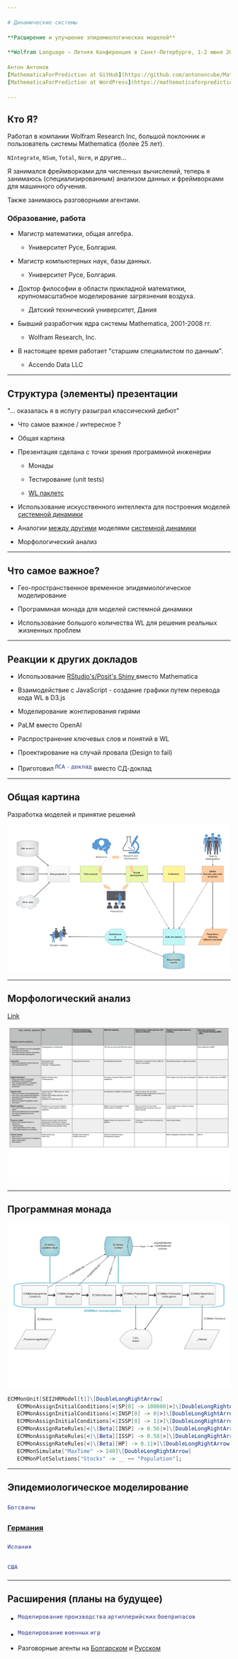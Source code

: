 ```yaml
---

# Динамические системы

**Расширение и улучшение эпидемиологических моделей**

**Wolfram Language — Летняя Конференция в Санкт-Петербурге, 1-2 июня 2023 года**

Антон Антонов
[MathematicaForPrediction at GitHub](https://github.com/antononcube/MathematicaForPrediction)
[MathematicaForPrediction at WordPress](https://mathematicaforprediction.wordpress.com)

---
```


## Кто Я?

Работал в компании Wolfram Research Inc, большой поклонник и пользователь системы Mathematica (более 25 лет).

`NIntegrate`, `NSum`, `Total`, `Norm`, и другие... 

Я занимался фреймворками для численных вычислений, теперь я занимаюсь (специализированным) анализом данных и фреймворками для машинного обучения.

Также занимаюсь разговорными агентами.

### Образование, работа

- Магистр математики, общая алгебра.

    - Университет Русе, Болгария.

- Магистр компьютерных наук, базы данных.

    - Университет Русе, Болгария.

- Доктор философии в области прикладной математики, крупномасштабное моделирование загрязнения воздуха.

    - Датский технический университет, Дания

- Бывший разработчик ядра системы Mathematica, 2001-2008 гг.

    - Wolfram Research, Inc.

- В настоящее время работает "старшим специалистом по данным".

    - Accendo Data LLC

---

## Структура (элементы) презентации

"... оказалась я в испугу разыграл классический дебют"

- Что самое важное / интересное ?

- Общая картина

- Презентация сделана с точки зрения программной инженерии

    - Монады

    - Тестирование (unit tests)

    - [WL паклетс](https://resources.wolframcloud.com/PacletRepository/)

- Использование искусственного интеллекта для построения моделей [системной динамики](https://ru.wikipedia.org/wiki/Системная_динамика)

- Аналогии [между другими](https://github.com/antononcube/SystemModeling) моделями [системной динамики](https://ru.wikipedia.org/wiki/Системная_динамика)

- Морфологический анализ

---

## Что самое важное?

- Гео-пространственное временное эпидемиологическое моделирование

- Программная монада для моделей системной динамики

- Использование большого количества WL для решения реальных жизненных проблем

---

## Реакции к других докладов

- Использование [RStudio's/Posit's Shiny ](https://antononcube.shinyapps.io/SEI2HR-flexdashboard/)вместо Mathematica

- Взаимодействие с JavaScript - создание графики путем перевода кода WL в D3.js

- Моделирование жонглирования гирями

- PaLM вместо OpenAI

- Распространение ключевых слов и понятий в WL

- Проектирование на случай провала (Design to fail)

- Приготовил![1sqlarx6y5k50](./Diagrams/Dynamic-systems-and-extensions-Russian/1sqlarx6y5k50.png) вместо СД-доклад

---

## Общая картина

Разработка моделей и принятие решений

![14g0j67vyzot0](./Diagrams/Dynamic-systems-and-extensions-Russian/14g0j67vyzot0.png)

---

## Морфологический анализ

[Link](https://github.com/antononcube/SystemModeling/blob/master/Presentations/R-Ladies-Miami-Meetup-May-2020/Presentaion-aids/04-Morphological-Analysis-of-COVID-19-Decision-Maker-Questions.pdf)

![0umjf9wzima6v](./Diagrams/Dynamic-systems-and-extensions-Russian/0umjf9wzima6v.png)

---

## Программная монада

![0wvwsmgqwsh1o](./Diagrams/Dynamic-systems-and-extensions-Russian/0wvwsmgqwsh1o.png)

```mathematica
ECMMonUnit[SEI2HRModel[t]]\[DoubleLongRightArrow]
   ECMMonAssignInitialConditions[<|SP[0] -> 100000|>]\[DoubleLongRightArrow]
   ECMMonAssignInitialConditions[<|INSP[0] -> 0|>]\[DoubleLongRightArrow]
   ECMMonAssignInitialConditions[<|ISSP[0] -> 1|>]\[DoubleLongRightArrow]
   ECMMonAssignRateRules[<|\[Beta][INSP] -> 0.56|>]\[DoubleLongRightArrow]
   ECMMonAssignRateRules[<|\[Beta][ISSP] -> 0.58|>]\[DoubleLongRightArrow]
   ECMMonAssignRateRules[<|\[Beta][HP] -> 0.1|>]\[DoubleLongRightArrow]
   ECMMonSimulate["MaxTime" -> 240]\[DoubleLongRightArrow]
   ECMMonPlotSolutions["Stocks" -> __ ~~ "Population"];
```

---

## Эпидемиологическое моделирование

### ![1gqj8974cuwqf](./Diagrams/Dynamic-systems-and-extensions-Russian/1gqj8974cuwqf.png)

### [Германия](https://mathematicaforprediction.wordpress.com/2020/03/24/wirvsvirus-2020-hackathon-participation/)

### ![0uhug8ueosjpc](./Diagrams/Dynamic-systems-and-extensions-Russian/0uhug8ueosjpc.png)

### ![1cgivkf9ek8ti](./Diagrams/Dynamic-systems-and-extensions-Russian/1cgivkf9ek8ti.png)

---

## Расширения (планы на будущее)

- ![0wjilfa3usrx7](./Diagrams/Dynamic-systems-and-extensions-Russian/0wjilfa3usrx7.png)

- ![1udasy8wgqbf6](./Diagrams/Dynamic-systems-and-extensions-Russian/1udasy8wgqbf6.png)

- Разговорные агенты на [Болгарском](https://github.com/antononcube/Raku-DSL-Bulgarian) и [Русском](https://github.com/antononcube/Raku-DSL-Russian)
